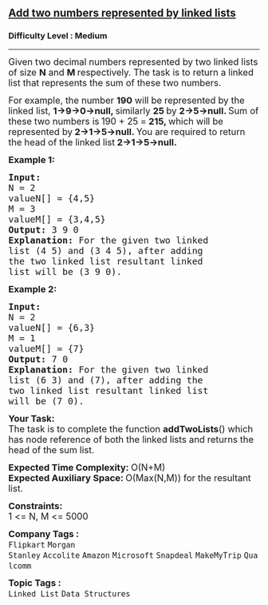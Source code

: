 <h2><a href="https://www.geeksforgeeks.org/problems/add-two-numbers-represented-by-linked-lists/1?page=1&status=unsolved&sortBy=submissions">Add two numbers represented by linked lists</a></h2><h3>Difficulty Level : Medium</h3><hr><div class="problems_problem_content__Xm_eO"><p><span style="font-size:18px">Given two decimal numbers represented by two linked lists of size <strong>N</strong> and <strong>M </strong>respectively. The task is to return a linked list that represents the sum of these two numbers. </span></p>

<p><span style="font-size:18px">For example, the number <strong>190</strong> will be represented by the linked list, <strong>1-&gt;9-&gt;0-&gt;null, </strong>similarly <strong>25 </strong>by <strong>2-&gt;5-&gt;null. </strong>Sum of these two numbers is<strong> </strong>190 + 25 =<strong> 215, </strong>which will be represented by<strong> 2-&gt;1-&gt;5-&gt;null. </strong>You are required to return the head of the linked list<strong> 2-&gt;1-&gt;5-&gt;null.</strong></span></p>

<p><span style="font-size:18px"><strong>Example 1:</strong></span></p>

<pre><span style="font-size:18px"><strong>Input:
</strong>N = 2
valueN[] = {4,5}
M = 3
valueM[] = {3,4,5}
<strong>Output: </strong>3 9 0&nbsp;&nbsp;<strong>
Explanation: </strong>For the given two linked
list (4 5) and (3 4 5), after adding
the two linked list&nbsp;resultant linked
list will be (3&nbsp;9 0).</span></pre>

<p><span style="font-size:18px"><strong>Example 2:</strong></span></p>

<pre><span style="font-size:18px"><strong>Input:
</strong>N = 2
valueN[] = {6,3}
M = 1
valueM[] = {7}
<strong>Output: </strong>7 0<strong>
Explanation: </strong>For the given two linked
list (6 3) and (7), after adding the
two linked list&nbsp;resultant linked list
will be (7 0).</span></pre>

<p><span style="font-size:18px"><strong>Your&nbsp;Task:</strong><br>
The task is to complete the function <strong>addTwoLists</strong>() which has node reference of both the linked lists and returns the head of the sum list. &nbsp;&nbsp;</span></p>

<p><span style="font-size:18px"><strong>Expected Time Complexity:&nbsp;</strong>O(N+M)<br>
<strong>Expected Auxiliary Space:&nbsp;</strong>O(Max(N,M)) for the resultant list.</span></p>

<p><span style="font-size:18px"><strong>Constraints:</strong></span><br>
<span style="font-size:18px">1 &lt;= N, M &lt;= 5000</span></p>
</div><p><span style=font-size:18px><strong>Company Tags : </strong><br><code>Flipkart</code>&nbsp;<code>Morgan Stanley</code>&nbsp;<code>Accolite</code>&nbsp;<code>Amazon</code>&nbsp;<code>Microsoft</code>&nbsp;<code>Snapdeal</code>&nbsp;<code>MakeMyTrip</code>&nbsp;<code>Qualcomm</code>&nbsp;<br><p><span style=font-size:18px><strong>Topic Tags : </strong><br><code>Linked List</code>&nbsp;<code>Data Structures</code>&nbsp;